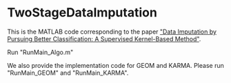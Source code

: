 # TwoStageDataImputation

This is the MATLAB code corresponding to the paper ["Data Imputation by Pursuing Better Classification: A Supervised Kernel-Based Method"](https://arxiv.org/abs/2405.07800).

Run "RunMain_Algo.m"

We also provide the implementation code for GEOM and KARMA. Please run "RunMain_GEOM" and "RunMain_KARMA".
